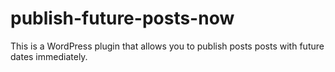 # publish-future-posts-now
This is a WordPress plugin that allows you to publish posts posts with future dates immediately.
